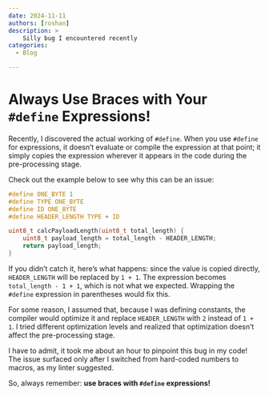 ```yaml
---
date: 2024-11-11
authors: [roshan]
description: >
    Silly bug I encountered recently
categories:
  - Blog

---
```


# Always Use Braces with Your `#define` Expressions!

Recently, I discovered the actual working of `#define`. When you use `#define` for expressions, it doesn’t evaluate or compile the expression at that point; it simply copies the expression wherever it appears in the code during the pre-processing stage.
<!-- more -->
Check out the example below to see why this can be an issue:

```c
#define ONE_BYTE 1
#define TYPE ONE_BYTE
#define ID ONE_BYTE
#define HEADER_LENGTH TYPE + ID

uint8_t calcPayloadLength(uint8_t total_length) {
    uint8_t payload_length = total_length - HEADER_LENGTH;
    return payload_length;
}
```

If you didn’t catch it, here’s what happens: since the value is copied directly, `HEADER_LENGTH` will be replaced by `1 + 1`. The expression becomes `total_length - 1 + 1`, which is not what we expected. Wrapping the `#define` expression in parentheses would fix this.

For some reason, I assumed that, because I was defining constants, the compiler would optimize it and replace `HEADER_LENGTH` with `2` instead of `1 + 1`. I tried different optimization levels and realized that optimization doesn’t affect the pre-processing stage.

I have to admit, it took me about an hour to pinpoint this bug in my code! The issue surfaced only after I switched from hard-coded numbers to macros, as my linter suggested.

So, always remember: **use braces with `#define` expressions!**
